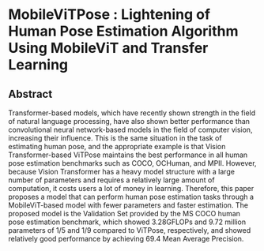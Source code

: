 # MobileViTPose : Lightening of Human Pose Estimation Algorithm Using MobileViT and Transfer Learning

## Abstract
Transformer-based models, which have recently shown strength in the field of natural language processing, have also shown better performance than convolutional neural network-based models in the field of computer vision, increasing their influence. This is the same situation in the task of estimating human pose, and the appropriate example is that Vision Transformer-based ViTPose maintains the best performance in all human pose estimation benchmarks such as COCO, OCHuman, and MPII. However, because Vision Transformer has a heavy model structure with a large number of parameters and requires a relatively large amount of computation, it costs users a lot of money in learning. Therefore, this paper proposes a model that can perform human pose estimation tasks through a MobileViT-based model with fewer parameters and faster estimation. The proposed model is the Validation Set provided by the MS COCO human pose estimation benchmark, which showed 3.28GFLOPs and 9.72 million parameters of 1/5 and 1/9 compared to ViTPose, respectively, and showed relatively good performance by achieving 69.4 Mean Average Precision.
